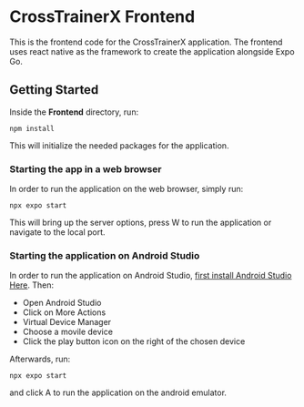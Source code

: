 # CrossTrainerX Frontend 
This is the frontend code for the CrossTrainerX application. The frontend uses react native as the framework to create the application alongside Expo Go.


## Getting Started

Inside the __Frontend__ directory, run:

```
npm install
```

This will initialize the needed packages for the application.

### Starting the app in a web browser

In order to run the application on the web browser, simply run:

```
npx expo start
```

This will bring up the server options, press W to run the application or navigate to the local port.

### Starting the application on Android Studio

In order to run the application on Android Studio, [first install Android Studio Here](https://developer.android.com/studio). Then:

- Open Android Studio
- Click on More Actions
- Virtual Device Manager
- Choose a movile device
- Click the play button icon on the right of the chosen device

Afterwards, run:

```
npx expo start
```
and click A to run the application on the android emulator.
